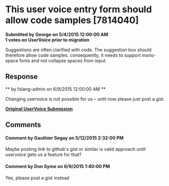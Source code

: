 # This user voice entry form should allow code samples [7814040] #

**Submitted by George on 5/4/2015 12:00:00 AM**  
**1 votes on UserVoice prior to migration**  

Suggestions are often clarified with code. The suggestion box should therefore allow code samples. consequently, it needs to support mono-space fonts and not collapse spaces from input.



## Response ##
** by fslang-admin on 6/9/2015 12:00:00 AM **

Changing uservoice is not possible for us – until now please just post a gist


**[Original UserVoice Submission](https://fslang.uservoice.com/forums/245727-f-language/suggestions/7814040)**


## Comments ##


#### Comment by Gauthier Segay on 5/12/2015 2:32:00 PM ####
Maybe posting link to github's gist or similar is valid approach until uservoice gets us a feature for that?


#### Comment by Don Syme on 6/9/2015 1:40:00 PM ####
Yes, please post a gist instead

